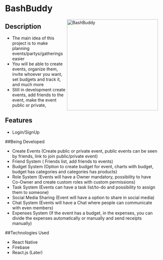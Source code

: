 # BashBuddy
<img align="right" height="300px" src="https://user-images.githubusercontent.com/62404655/222531384-74d1bf07-11c7-4cab-a796-bac550f82105.jpg" alt="BashBuddy" />

## Description

- The main idea of this project is to make planning events/partys/gatherings easier
- You will be able to create events, organize them, invite whoever you want, set budgets and track it, and much more
- Still in development
create events, add friends to the event, make the event public or private,

## Features

- Login/SignUp

##Being Developed

- Create Events (Create public or private event, public events can be seen by friends, link to join public/private event)
- Friend System ( Friends list, add friends to events)
- Budget System (Option to create budget for event, charts with budget, budget has categories and categories has products)
- Role System (Events will have a Owner mandatory, possibility to have Co-Owner and create custom roles with custom permissions)
- Task System (Events can have a task list/to-do and possibility to assign them to someone)
- Social Media Sharing (Event will have a option to share in social media)
- Chat System (Events will have a Chat where people can communicate with even members)
- Expenses System (If the event has a budget, in the expenses, you can divide the expenses automatically or manually and send receipts manually)

##Technologies Used

- React Native
- Firebase
- React.js (Later)
